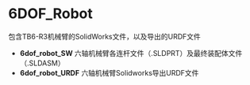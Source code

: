 # 6DOF_Robot
包含TB6-R3机械臂的SolidWorks文件，以及导出的URDF文件
- **6dof_robot_SW**      六轴机械臂各连杆文件（.SLDPRT）及最终装配体文件（.SLDASM）
- **6dof_robot_URDF**    六轴机械臂Solidworks导出URDF文件

